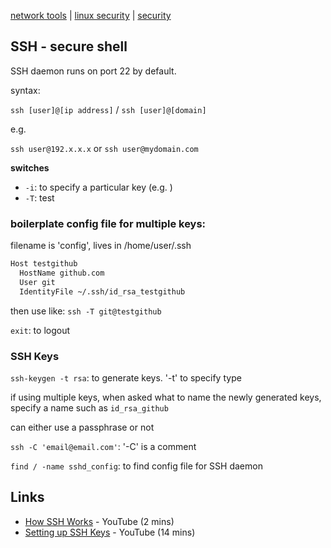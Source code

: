 [network tools](../linux/network.md) | [linux security](../linux/security.md) | [security](security.md)

## SSH - secure shell

SSH daemon runs on port 22 by default.

syntax:

`ssh [user]@[ip address]` / `ssh [user]@[domain]`

e.g.

`ssh user@192.x.x.x` or `ssh user@mydomain.com`

**switches**
- `-i`: to specify a particular key (e.g. )
- `-T`: test

### boilerplate config file for multiple keys:
 filename is 'config', lives in /home/user/.ssh
```bash
Host testgithub
  HostName github.com
  User git
  IdentityFile ~/.ssh/id_rsa_testgithub
```

then use like: `ssh -T git@testgithub`

`exit`: to logout


### SSH Keys
`ssh-keygen -t rsa`: to generate keys. '-t' to specify type

if using multiple keys, when asked what to name the newly generated keys, specify a name such as `id_rsa_github`

can either use a passphrase or not

`ssh -C 'email@email.com'`: '-C' is a comment

`find / -name sshd_config`: to find config file for SSH daemon

## Links
- [How SSH Works](https://www.youtube.com/watch?v=zlv9dI-9g1U) - YouTube (2 mins)
- [Setting up SSH Keys](https://www.youtube.com/watch?v=-J9wUW5NhOQ) - YouTube (14 mins)

